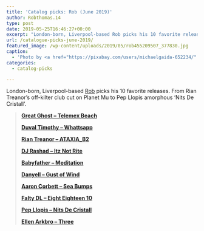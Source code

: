 ```yaml
---
title: 'Catalog picks: Rob (June 2019)'
author: Robthomas.14
type: post
date: 2019-05-25T16:46:27+00:00
excerpt: "London-born, Liverpool-based Rob picks his 10 favorite releases. From Rian Treanor's off-kilter club cut on Planet Mu to Ellen Arkbo's amorphous 'Three'."
url: /catalogue-picks-june-2019/
featured_image: /wp-content/uploads/2019/05/rob455209507_377830.jpg
caption:
  - 'Photo by <a href="https://pixabay.com/users/michaelgaida-652234/" target="_blank">Michael Gaida</a> via Pixabay'
categories:
  - catalog-picks

---
```

London-born, Liverpool-based [Rob][1] picks his 10 favorite releases. From Rian Treanor&#8217;s off-kilter club cut on Planet Mu to Pep Llopis amorphous &#8216;Nits De Cristall&#8217;.

> [****Great Ghost &#8211; Telemex Beach****][2]
> 
> [****Duval Timothy &#8211; Whattsapp****][3]
> 
> [****Rian Treanor &#8211; ATAXIA_B2****][4]
> 
> [****DJ Rashad &#8211; Itz Not Rite****][5]
> 
> [****Babyfather &#8211; Meditation****][6]
> 
> [****Danyell &#8211; Gust of Wind****][7]
> 
> [****Aaron Corbett &#8211; Sea Bumps****][8]
> 
> [****Falty DL &#8211; Eight Eighteen 10****][9]
> 
> [**Pep Llopis &#8211; Nits De Cristall**][10]
> 
> **[Ellen Arkbro &#8211; Three][11]**

 [1]: https://twitter.com/AdeptMethod
 [2]: https://beta.resonate.is/tracks/16940
 [3]: https://beta.resonate.is/tracks/11727
 [4]: https://beta.resonate.is/tracks/16580
 [5]: https://beta.resonate.is/tracks/14326
 [6]: https://beta.resonate.is/tracks/17460
 [7]: https://beta.resonate.is/tracks/12276
 [8]: https://beta.resonate.is/tracks/16979
 [9]: https://beta.resonate.is/tracks/14424
 [10]: https://beta.resonate.is/tracks/10567
 [11]: https://beta.resonate.is/tracks/7550